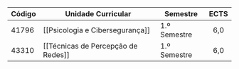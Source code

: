 
| Código | Unidade Curricular                 | Semestre     | ECTS |
| ------ | ---------------------------------- | ------------ | :--: |
| 41796  | [[Psicologia e Cibersegurança]]    | 1.º Semestre | 6,0  |
| 43310  | [[Técnicas de Percepção de Redes]] | 1.º Semestre | 6,0  |
